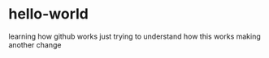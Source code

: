 # hello-world
learning how github works
just trying to understand how this works
making another change
